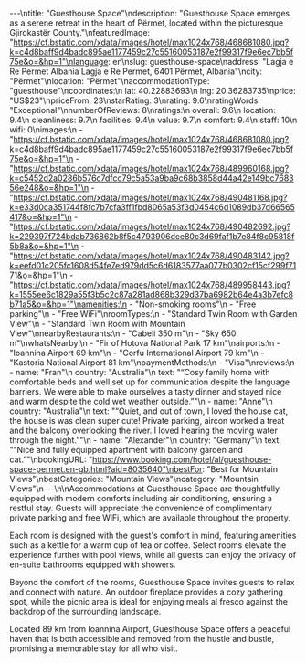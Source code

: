 ---\ntitle: "Guesthouse Space"\ndescription: "Guesthouse Space emerges as a serene retreat in the heart of Përmet, located within the picturesque Gjirokastër County."\nfeaturedImage: "https://cf.bstatic.com/xdata/images/hotel/max1024x768/468681080.jpg?k=c4d8baff9d4badc895ae1177459c27c55160053187e2f99317f9e6ec7bb5f75e&o=&hp=1"\nlanguage: en\nslug: guesthouse-space\naddress: "Lagja e Re Permet Albania Lagja e Re Permet, 6401 Përmet, Albania"\ncity: "Përmet"\nlocation: "Përmet"\naccommodationType: "guesthouse"\ncoordinates:\n  lat: 40.22883693\n  lng: 20.36283735\nprice: "US$23"\npriceFrom: 23\nstarRating: 3\nrating: 9.6\nratingWords: "Exceptional"\nnumberOfReviews: 8\nratings:\n  overall: 9.6\n  location: 9.4\n  cleanliness: 9.7\n  facilities: 9.4\n  value: 9.7\n  comfort: 9.4\n  staff: 10\n  wifi: 0\nimages:\n  - "https://cf.bstatic.com/xdata/images/hotel/max1024x768/468681080.jpg?k=c4d8baff9d4badc895ae1177459c27c55160053187e2f99317f9e6ec7bb5f75e&o=&hp=1"\n  - "https://cf.bstatic.com/xdata/images/hotel/max1024x768/489960168.jpg?k=c5452d2a0286b576c7dfcc79c5a53a9ba9c68b3858d44a42e149bc768356e248&o=&hp=1"\n  - "https://cf.bstatic.com/xdata/images/hotel/max1024x768/490481168.jpg?k=e33d0ca351744f8fc7b7cfa3ff1fbd8065a53f3d0454c6d1089db37d66565417&o=&hp=1"\n  - "https://cf.bstatic.com/xdata/images/hotel/max1024x768/490482692.jpg?k=229397f724bdab736862b8f5c4793906dce80c3d69faf1b7e84f8c95818f5b8a&o=&hp=1"\n  - "https://cf.bstatic.com/xdata/images/hotel/max1024x768/490483142.jpg?k=eefd01c205fc1608d54fe7ed979dd5c6d6183577aa077b0302cf15cf299f7171&o=&hp=1"\n  - "https://cf.bstatic.com/xdata/images/hotel/max1024x768/489958443.jpg?k=1555ee6c1829a55f3b5c2c87a281ad868b329d37ba6982b64e4a3b7efc8b71a5&o=&hp=1"\namenities:\n  - "Non-smoking rooms"\n  - "Free parking"\n  - "Free WiFi"\nroomTypes:\n  - "Standard Twin Room with Garden View"\n  - "Standard Twin Room with Mountain View"\nnearbyRestaurants:\n  - "Cabeli 350 m"\n  - "Sky 650 m"\nwhatsNearby:\n  - "Fir of Hotova National Park 17 km"\nairports:\n  - "Ioannina Airport 69 km"\n  - "Corfu International Airport 79 km"\n  - "Kastoria National Airport 81 km"\npaymentMethods:\n  - "Visa"\nreviews:\n  - name: "Fran"\n    country: "Australia"\n    text: "“Cosy family home with comfortable beds and well set up for communication despite the language barriers.
We were able to make ourselves a tasty dinner and stayed nice and warm despite the cold wet weather outside.”"\n  - name: "Anne"\n    country: "Australia"\n    text: "“Quiet, and out of town, I loved the house cat, the house is was clean super cute! Private parking, aircon worked a treat and the balcony overlooking the river. I loved hearing the moving water through the night.”"\n  - name: "Alexander"\n    country: "Germany"\n    text: "“Nice and fully equipped apartment with balcony garden and cat.”"\nbookingURL: "https://www.booking.com/hotel/al/guesthouse-space-permet.en-gb.html?aid=8035640"\nbestFor: "Best for Mountain Views"\nbestCategories: "Mountain Views"\ncategory: "Mountain Views"\n---\n\nAccommodations at Guesthouse Space are thoughtfully equipped with modern comforts including air conditioning, ensuring a restful stay. Guests will appreciate the convenience of complimentary private parking and free WiFi, which are available throughout the property.

Each room is designed with the guest's comfort in mind, featuring amenities such as a kettle for a warm cup of tea or coffee. Select rooms elevate the experience further with pool views, while all guests can enjoy the privacy of en-suite bathrooms equipped with showers.

Beyond the comfort of the rooms, Guesthouse Space invites guests to relax and connect with nature. An outdoor fireplace provides a cozy gathering spot, while the picnic area is ideal for enjoying meals al fresco against the backdrop of the surrounding landscape.

Located 89 km from Ioannina Airport, Guesthouse Space offers a peaceful haven that is both accessible and removed from the hustle and bustle, promising a memorable stay for all who visit.